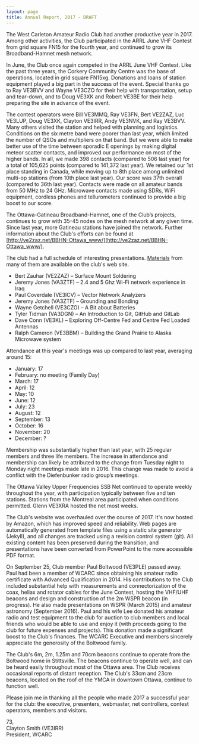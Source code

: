 ```yaml
---
layout: page
title: Annual Report, 2017 - DRAFT
---
```


The West Carleton Amateur Radio Club had another productive year in 2017.  Among other activities, the Club participated in the ARRL June VHF Contest from grid square FN15 for the fourth year, and continued to grow its Broadband-Hamnet mesh network.

In June, the Club once again competed in the ARRL June VHF Contest.  Like the past three years, the Corkery Community Centre was the base of operations, located in grid square FN15xg.  Donations and loans of station equipment played a big part in the success of the event.  Special thanks go to Ray VE3BVV and Wayne VE3CZO for their help with transportation, setup and tear-down, and to Doug VE3XK and Robert VE3BE for their help preparing the site in advance of the event.

The contest operators were Bill VE3MMQ, Ray VE3FN, Bert VE2ZAZ, Luc VE3LUP, Doug VE3XK, Clayton VE3IRR, Andy VE3NVK, and Ray VE3BVV.  Many others visited the station and helped with planning and logistics. Conditions on the six metre band were poorer than last year, which limited the number of QSOs and multipliers on that band. But we were able to make better use of the time between sporadic E openings by making digital meteor scatter contacts, and improved our performance on most of the higher bands.  In all, we made 398 contacts (compared to 506 last year) for a total of 105,625 points (compared to 141,372 last year).  We retained our 1st place standing in Canada, while moving up to 8th place among unlimited multi-op stations (from 10th place last year).  Our score was 37th overall (compared to 36th last year).  Contacts were made on all amateur bands from 50 MHz to 24 GHz.  Microwave contacts made using SDRs, WiFi equipment, cordless phones and tellurometers continued to provide a big boost to our score.

The Ottawa-Gatineau Broadband-Hamnet, one of the Club’s projects, continues to grow with 35-45 nodes on the mesh network at any given time.  Since last year, more Gatineau stations have joined the network.  Further information about the Club's efforts can be found at [http://ve2zaz.net/BBHN-Ottawa_www/](http://ve2zaz.net/BBHN-Ottawa_www/).

The club had a full schedule of interesting presentations.  [Materials](presentations.html) from many of them are available on the club's web site.

* Bert Zauhar (VE2ZAZ) – Surface Mount Soldering
* Jeremy Jones (VA3ZTF) – 2.4 and 5 Ghz Wi-Fi network experience in Iraq
* Paul Coverdale (VE3ICV) – Vector Network Analyzers
* Jeremy Jones (VA3ZTF) – Grounding and Bonding
* Wayne Getchell (VE3CZO) – A Bit about Batteries
* Tyler Tidman (VA3DGN) – An Introduction to Git, GitHub and GitLab
* Dave Conn (VE3KL) – Exploring Off-Centre Fed and Centre Fed Loaded Antennas
* Ralph Cameron (VE3BBM) – Building the Grand Prairie to Alaska Microwave system

Attendance at this year's meetings was up compared to last year, averaging around 15:

* January: 17
* February: no meeting (Family Day)
* March: 17
* April: 12
* May: 10
* June: 12
* July: 23
* August: 12
* September: 13
* October: 16
* November: 20
* December: ?

Membership was substantially higher than last year, with 25 regular members and three life members.  The increase in attendance and membership can likely be attributed to the change from Tuesday night to Monday night meetings made late in 2016.  This change was made to avoid a conflict with the Diefenbunker radio group’s meetings.  

The Ottawa Valley Upper Frequencies SSB Net continued to operate weekly throughout the year, with participation typically between five and ten stations.  Stations from the Montreal area participated when conditions permitted.  Glenn VE3XRA hosted the net most weeks.

The Club's website was overhauled over the course of 2017.  It's now hosted by Amazon, which has improved speed and reliability.  Web pages are automatically generated from template files using a static site generator (Jekyll), and all changes are tracked using a revision control system (git).  All existing content has been preserved during the transition, and presentations have been converted from PowerPoint to the more accessible PDF format.

On September 25, Club member Paul Boltwood (VE3PLE) passed away.  Paul had been a member of WCARC since obtaining his amateur radio certificate with Advanced Qualification in 2014.  His contributions to the Club included substantial help with measurements and connectorization of the coax, heliax and rotator cables for the June Contest, hosting the VHF/UHF beacons and design and construction of the 2m WSPR beacon (in progress). He also made presentations on WSPR (March 2015) and amateur astronomy (September 2016).  Paul and his wife Lee donated his amateur radio and test equipment to the club for auction to club members and local friends who would be able to use and enjoy it (with proceeds going to the club for future expenses and projects).  This donation made a significant boost to the Club's finances.  The WCARC Executive and members sincerely appreciate the generosity of the Boltwood family.

The Club's 6m, 2m, 1.25m and 70cm beacons continue to operate from the Boltwood home in Stittsville.  The beacons continue to operate well, and can be heard easily throughout most of the Ottawa area.  The Club receives occasional reports of distant reception.  The Club's 33cm and 23cm beacons, located on the roof of the YMCA in downtown Ottawa, continue to function well.

Please join me in thanking all the people who made 2017 a successful year for the club: the executive, presenters, webmaster, net controllers, contest operators, members and visitors.

73,  
Clayton Smith (VE3IRR)  
President, WCARC
